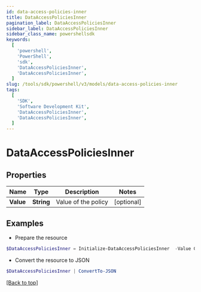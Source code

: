 ```yaml
---
id: data-access-policies-inner
title: DataAccessPoliciesInner
pagination_label: DataAccessPoliciesInner
sidebar_label: DataAccessPoliciesInner
sidebar_class_name: powershellsdk
keywords:
  [
    'powershell',
    'PowerShell',
    'sdk',
    'DataAccessPoliciesInner',
    'DataAccessPoliciesInner',
  ]
slug: /tools/sdk/powershell/v3/models/data-access-policies-inner
tags:
  [
    'SDK',
    'Software Development Kit',
    'DataAccessPoliciesInner',
    'DataAccessPoliciesInner',
  ]
---
```


# DataAccessPoliciesInner

## Properties

| Name      | Type       | Description         | Notes      |
| --------- | ---------- | ------------------- | ---------- |
| **Value** | **String** | Value of the policy | [optional] |

## Examples

- Prepare the resource

```powershell
$DataAccessPoliciesInner = Initialize-DataAccessPoliciesInner  -Value GDPR-20
```

- Convert the resource to JSON

```powershell
$DataAccessPoliciesInner | ConvertTo-JSON
```

[[Back to top]](#)
